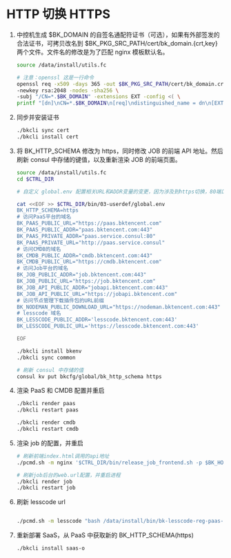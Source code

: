 # HTTP 切换 HTTPS

1. 中控机生成 $BK_DOMAIN 的自签名通配符证书（可选），如果有外部签发的合法证书，可拷贝改名到 $BK_PKG_SRC_PATH/cert/bk_domain.{crt,key} 两个文件。文件名的修改是为了匹配 nginx 模板默认名。

    ```bash
    source /data/install/utils.fc

    # 注意：openssl 这是一行命令
    openssl req -x509 -days 365 -out $BK_PKG_SRC_PATH/cert/bk_domain.crt -keyout   $BK_PKG_SRC_PATH/cert/bk_domain.key \
    -newkey rsa:2048 -nodes -sha256 \
    -subj "/CN=*.$BK_DOMAIN" -extensions EXT -config <( \
    printf "[dn]\nCN=*.$BK_DOMAIN\n[req]\ndistinguished_name = dn\n[EXT]\nsubjectAltName=DNS:*.$BK_DOMAIN\nkeyUsage=digitalSignature\nextendedKeyUsage=serverAuth")
    ```

2. 同步并安装证书

    ```bash
    ./bkcli sync cert
    ./bkcli install cert 
    ```

3. 将 BK_HTTP_SCHEMA 修改为 https，同时修改 JOB 的前端 API 地址。然后刷新 consul 中存储的键值，以及重新渲染 JOB 的前端页面。

    ```bash
    source /data/install/utils.fc
    cd $CTRL_DIR

    # 自定义 global.env 配置相关URL和ADDR变量的变更，因为涉及到https切换，80端口也需要改为443

    cat <<EOF >> $CTRL_DIR/bin/03-userdef/global.env 
    BK_HTTP_SCHEMA=https
    # 访问PaaS平台的域名
    BK_PAAS_PUBLIC_URL="https://paas.bktencent.com"
    BK_PAAS_PUBLIC_ADDR="paas.bktencent.com:443"
    BK_PAAS_PRIVATE_ADDR="paas.service.consul:80"
    BK_PAAS_PRIVATE_URL="http://paas.service.consul"
    # 访问CMDB的域名
    BK_CMDB_PUBLIC_ADDR="cmdb.bktencent.com:443"
    BK_CMDB_PUBLIC_URL="https://cmdb.bktencent.com"
    # 访问Job平台的域名
    BK_JOB_PUBLIC_ADDR="job.bktencent.com:443"
    BK_JOB_PUBLIC_URL="https://job.bktencent.com"
    BK_JOB_API_PUBLIC_ADDR="jobapi.bktencent.com:443"
    BK_JOB_API_PUBLIC_URL="https://jobapi.bktencent.com"
    # 访问节点管理下载插件包的URL前缀
    BK_NODEMAN_PUBLIC_DOWNLOAD_URL="https://nodeman.bktencent.com:443"
    # lesscode 域名
    BK_LESSCODE_PUBLIC_ADDR='lesscode.bktencent.com:443'
    BK_LESSCODE_PUBLIC_URL='https://lesscode.bktencent.com:443'

    EOF

    ./bkcli install bkenv
    ./bkcli sync common

    # 刷新 consul 中存储的值
    consul kv put bkcfg/global/bk_http_schema https
    ```

4. 渲染 PaaS 和 CMDB 配置并重启

    ```bash
    ./bkcli render paas
    ./bkcli restart paas

    ./bkcli render cmdb
    ./bkcli restart cmdb
    ```

5. 渲染 job 的配置，并重启

    ```bash
    # 刷新前端index.html调用的api地址
    ./pcmd.sh -m nginx '$CTRL_DIR/bin/release_job_frontend.sh -p $BK_HOME -s $BK_PKG_SRC_PATH -B $BK_PKG_SRC_PATH/backup -i $BK_JOB_API_PUBLIC_URL'

    # 刷新job后台的web.url配置，并重启进程
    ./bkcli render job
    ./bkcli restart job
    ```

6. 刷新 lesscode url

    ```bash

    ./pcmd.sh -m lesscode "bash /data/install/bin/bk-lesscode-reg-paas-app.sh "
    ```

7. 重新部署 SaaS，从 PaaS 中获取新的 BK_HTTP_SCHEMA(https)

    ```bash
    ./bkcli install saas-o 
    ```
